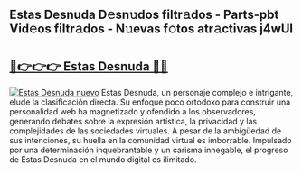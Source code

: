 ## Estas Desnuda D𝚎sn𝚞dos filtr𝚊dos - Parts-pbt Vid𝚎os filtr𝚊dos - N𝚞evas f𝚘tos atr𝚊ctivas j4wUl

# <h2><a href="http://mb0mv14.tromn.icu/?c=Estas+Desnuda">🔗👉👉👉 Estas Desnuda 🔗🔗</a></h2>

[![Estas Desnuda nuevo](https://i.imgur.com/pEAQMta.gif)](http://mb0mv14.tromn.icu/?c=Estas+Desnuda)
Estas Desnuda, un personaje complejo e intrigante, elude la clasificación directa. Su enfoque poco ortodoxo para construir una personalidad web ha magnetizado y ofendido a los observadores, generando debates sobre la expresión artística, la privacidad y las complejidades de las sociedades virtuales. A pesar de la ambigüedad de sus intenciones, su huella en la comunidad virtual es imborrable. Impulsado por una determinación inquebrantable y un carisma innegable, el progreso de Estas Desnuda en el mundo digital es ilimitado.
